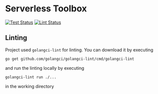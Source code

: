 # Serverless Toolbox

[![Test Status](https://github.com/jo-hoe/serverless-toolbox/workflows/test/badge.svg)](https://github.com/jo-hoe/serverless-toolbox/actions?workflow=test)
[![Lint Status](https://github.com/jo-hoe/serverless-toolbox/workflows/lint/badge.svg)](https://github.com/jo-hoe/serverless-toolbox/actions?workflow=lint)

## Linting

Project used `golangci-lint` for linting. You can download it by executing

```cli
go get github.com/golangci/golangci-lint/cmd/golangci-lint
```

and run the linting locally by executing

```cli
golangci-lint run ./...
```

in the working directory
